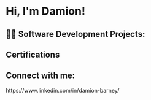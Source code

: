 <h1>Hi, I'm Damion! </h1>

<h2>👨‍💻 Software Development Projects:</h2>

<h2> Certifications </h2>

<h2> Connect with me:</h2>
https://www.linkedin.com/in/damion-barney/

<!--
**joshmadakor1/joshmadakor1** is a ✨ _special_ ✨ repository because its `README.md` (this file) appears on your GitHub profile.

Here are some ideas to get you started:

- 🔭 I’m currently working on ...
- 🌱 I’m currently learning ...
- 👯 I’m looking to collaborate on ...
- 🤔 I’m looking for help with ...
- 💬 Ask me about ...
- 📫 How to reach me: ...
- 😄 Pronouns: ...
- ⚡ Fun fact: ...
-->
